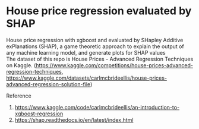 # House price regression evaluated by SHAP
House price regression with xgboost and evaluated by SHapley Additive exPlanations (SHAP), a game theoretic approach to explain the output of any machine learning model, and generate plots for SHAP values <br />
The dataset of this repo is House Prices - Advanced Regression Techniques on Kaggle. (https://www.kaggle.com/competitions/house-prices-advanced-regression-techniques, https://www.kaggle.com/datasets/carlmcbrideellis/house-prices-advanced-regression-solution-file) 

Reference <br /> 
1. https://www.kaggle.com/code/carlmcbrideellis/an-introduction-to-xgboost-regression <br />
2. https://shap.readthedocs.io/en/latest/index.html